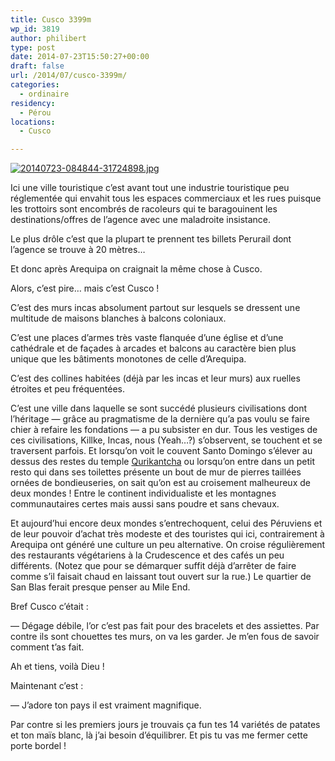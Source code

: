 ```yaml
---
title: Cusco 3399m
wp_id: 3819
author: philibert
type: post
date: 2014-07-23T15:50:27+00:00
draft: false
url: /2014/07/cusco-3399m/
categories:
  - ordinaire
residency:
  - Pérou
locations:
  - Cusco

---
```

[<img src="/uploads/2014/07/20140723-084844-31724898.jpg" alt="20140723-084844-31724898.jpg" class="alignnone size-full" />][1]

Ici une ville touristique c&rsquo;est avant tout une industrie touristique peu réglementée qui envahit tous les espaces commerciaux et les rues puisque les trottoirs sont encombrés de racoleurs qui te baragouinent les destinations/offres de l&rsquo;agence avec une maladroite insistance.

Le plus drôle c&rsquo;est que la plupart te prennent tes billets Perurail dont l&rsquo;agence se trouve à 20 mètres&#8230;

Et donc après Arequipa on craignait la même chose à Cusco.

Alors, c&rsquo;est pire&#8230; mais c&rsquo;est Cusco !

C&rsquo;est des murs incas absolument partout sur lesquels se dressent une multitude de maisons blanches à balcons coloniaux.
  
C&rsquo;est une places d&rsquo;armes très vaste flanquée d&rsquo;une église et d&rsquo;une cathédrale et de façades à arcades et balcons au caractère bien plus unique que les bâtiments monotones de celle d&rsquo;Arequipa.
  
C&rsquo;est des collines habitées (déjà par les incas et leur murs) aux ruelles étroites et peu fréquentées.

C&rsquo;est une ville dans laquelle se sont succédé plusieurs civilisations dont l&rsquo;héritage — grâce au pragmatisme de la dernière qu&rsquo;a pas voulu se faire chier à refaire les fondations — a pu subsister en dur. Tous les vestiges de ces civilisations, Killke, Incas, nous (Yeah&#8230;?) s&rsquo;observent, se touchent et se traversent parfois. Et lorsqu&rsquo;on voit le couvent Santo Domingo s&rsquo;élever au dessus des restes du temple [Qurikantcha][2] ou lorsqu&rsquo;on entre dans un petit resto qui dans ses toilettes présente un bout de mur de pierres taillées ornées de bondieuseries, on sait qu&rsquo;on est au croisement malheureux de deux mondes ! Entre le continent individualiste et les montagnes communautaires certes mais aussi sans poudre et sans chevaux.

Et aujourd&rsquo;hui encore deux mondes s&rsquo;entrechoquent, celui des Péruviens et de leur pouvoir d&rsquo;achat très modeste et des touristes qui ici, contrairement à Arequipa ont généré une culture un peu alternative. On croise régulièrement des restaurants végétariens à la Crudescence et des cafés un peu différents. (Notez que pour se démarquer suffit déjà d&rsquo;arrêter de faire comme s&rsquo;il faisait chaud en laissant tout ouvert sur la rue.) Le quartier de San Blas ferait presque penser au Mile End. 

Bref Cusco c&rsquo;était :
  
— Dégage débile, l&rsquo;or c&rsquo;est pas fait pour des bracelets et des assiettes. Par contre ils sont chouettes tes murs, on va les garder. Je m&rsquo;en fous de savoir comment t&rsquo;as fait.
  
Ah et tiens, voilà Dieu !

Maintenant c&rsquo;est :
  
— J&rsquo;adore ton pays il est vraiment magnifique.
  
Par contre si les premiers jours je trouvais ça fun tes 14 variétés de patates et ton maïs blanc, là j&rsquo;ai besoin d&rsquo;équilibrer. Et pis tu vas me fermer cette porte bordel !

 [1]: /uploads/2014/07/20140723-084844-31724898.jpg
 [2]: http://fr.m.wikipedia.org/wiki/Temple_du_Soleil